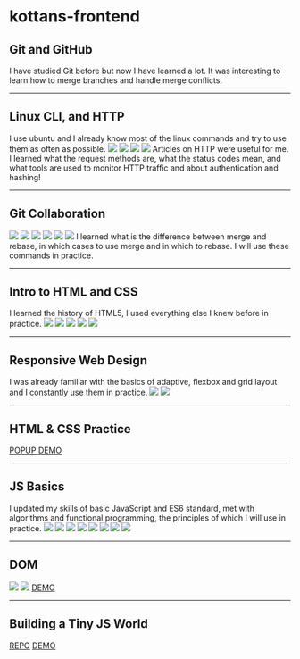 # kottans-frontend

## Git and GitHub
I have studied Git before but now I have learned a lot. It was interesting to learn how to merge branches and handle merge conflicts.

---

## Linux CLI, and HTTP
I use ubuntu and I already know most of the linux commands and try to use them as often as possible.
![](task_linux_cli/Screenshot%20from%202022-07-27%2011-19-03.png)
![](task_linux_cli/Screenshot%20from%202022-07-27%2011-20-08.png)
![](task_linux_cli/Screenshot%20from%202022-07-27%2011-21-11.png)
![](task_linux_cli/Screenshot%20from%202022-07-27%2011-22-07.png)
Articles on HTTP were useful for me. I learned what the request methods are, what the status codes mean, and what tools are used to monitor HTTP traffic and about authentication and hashing!

---

## Git Collaboration
![](task_git_collaboration/Screenshot%20from%202022-07-26%2017-11-39.png)
![](task_git_collaboration/Screenshot%20from%202022-07-26%2017-12-17.png)
![](task_git_collaboration/Screenshot%20from%202022-07-26%2017-12-34.png)
![](task_git_collaboration/Screenshot%20from%202022-07-26%2017-13-16.png)
![](task_git_collaboration/Screenshot%20from%202022-07-25%2009-01-24.png)
![](task_git_collaboration/Screenshot%20from%202022-07-25%2009-01-44.png)
I learned what is the difference between merge and rebase, in which cases to use merge and in which to rebase. I will use these commands in practice.

---

## Intro to HTML and CSS
I learned the history of HTML5, I used everything else I knew before in practice.
![](task_html_css_intro/Screenshot%20from%202022-07-28%2015-33-16.png)
![](task_html_css_intro/Screenshot%20from%202022-07-28%2015-34-35.png)
![](task_html_css_intro/Screenshot%20from%202022-07-29%2009-12-11.png)
![](task_html_css_intro/Screenshot%20from%202022-07-29%2009-12-40.png)
![](task_html_css_intro/Screenshot%20from%202022-07-29%2022-29-37.png)

---

## Responsive Web Design
I was already familiar with the basics of adaptive, flexbox and grid layout and I constantly use them in practice.
![](task_responsive_web_design/Screenshot%20from%202022-07-30%2011-48-15.png)
![](task_responsive_web_design/Screenshot%20from%202022-07-30%2016-15-19.png)

---

## HTML & CSS Practice
[POPUP DEMO](https://konstantinokhorzin.github.io/popup-html-css/)

---

## JS Basics
I updated my skills of basic JavaScript and ES6 standard, met with algorithms and functional programming, the principles of which I will use in practice.
![](task_js_basics/Screenshot%20from%202022-08-01%2022-35-59.png)
![](task_js_basics/Screenshot%20from%202022-08-01%2022-36-42.png)
![](task_js_basics/Screenshot%20from%202022-08-04%2012-54-33.png)
![](task_js_basics/Screenshot%20from%202022-08-04%2016-16-06.png)
![](task_js_basics/Screenshot%20from%202022-08-05%2011-03-15.png)
![](task_js_basics/Screenshot%20from%202022-08-05%2013-48-05.png)
![](task_js_basics/Screenshot%20from%202022-08-05%2019-34-48.png)
![](task_js_basics/Screenshot%20from%202022-08-06%2011-47-11.png)

---

## DOM
![](task_js_dom/Screenshot%20from%202022-08-07%2018-49-25.png)
![](task_js_dom/Screenshot%20from%202022-08-07%2018-45-28.png)
[DEMO](https://konstantinokhorzin.github.io/dom-js/)

---
## Building a Tiny JS World
[REPO](https://github.com/KonstantinOkhorzin/a-tiny-JS-world)
[DEMO](https://konstantinokhorzin.github.io/a-tiny-JS-world/)